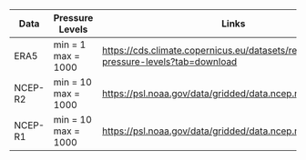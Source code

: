 | Data     | Pressure Levels     | Links    |
|----------|---------------------|----------|
| ERA5     | min = 1 max = 1000  | https://cds.climate.copernicus.eu/datasets/reanalysis-era5-pressure-levels?tab=download|
| NCEP-R2  | min = 10 max = 1000 | https://psl.noaa.gov/data/gridded/data.ncep.reanalysis2.html|
| NCEP-R1  | min = 10 max = 1000 | https://psl.noaa.gov/data/gridded/data.ncep.reanalysis.html|
